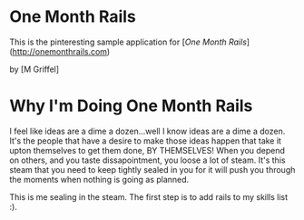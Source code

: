 # One Month Rails

This is the pinteresting sample application for
[*One Month Rails*] (http://onemonthrails.com)

by [M Griffel] 

# Why I'm Doing One Month Rails

I feel like ideas are a dime a dozen...well I know ideas are a dime a dozen. It's the people that have a desire to make those ideas happen that take it upton themselves to get them done, BY THEMSELVES! When you depend on others, and you taste dissapointment, you loose a lot of steam. It's this steam that you need to keep tightly sealed in you for it will push you through the moments when nothing is going as planned.

This is me sealing in the steam. The first step is to add rails to my skills list :).